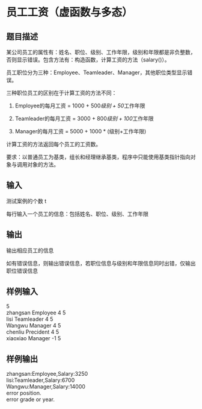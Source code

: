  # 员工工资（虚函数与多态）  
  
 ## 题目描述  
 某公司员工的属性有：姓名、职位、级别、工作年限，级别和年限都是非负整数，否则显示错误。包含方法有：构造函数，计算工资的方法（salary()）。  
  
 员工职位分为三种：Employee、Teamleader、Manager，其他职位类型显示错误。  
  
 三种职位员工的区别在于计算工资的方法不同：  
  
 1. Employee的每月工资 = 1000 + 500*级别 + 50*工作年限  
  
 2. Teamleader的每月工资 = 3000 + 800*级别 + 100*工作年限  
  
 3. Manager的每月工资 = 5000 + 1000 * (级别+工作年限)  
  
 计算工资的方法返回每个员工的工资数。  
  
 要求：以普通员工为基类，组长和经理继承基类，程序中只能使用基类指针指向对象与调用对象的方法。  
  
 ## 输入  
 测试案例的个数 t  
  
 每行输入一个员工的信息：包括姓名、职位、级别、工作年限  
  
 ## 输出  
 输出相应员工的信息  
  
 如有错误信息，则输出错误信息，若职位信息与级别和年限信息同时出错，仅输出职位错误信息  
  
 ## 样例输入  
 5  
 zhangsan Employee 4 5  
 lisi Teamleader 4 5  
 Wangwu Manager 4 5  
 chenliu Precident 4 5  
 xiaoxiao Manager -1 5  
 ## 样例输出  
 zhangsan:Employee,Salary:3250  
 lisi:Teamleader,Salary:6700  
 Wangwu:Manager,Salary:14000  
 error position.  
 error grade or year.  
   
  
